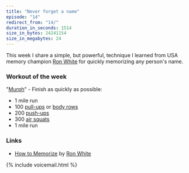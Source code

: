 ```yaml
---
title: "Never forget a name"
episode: "14"
redirect_from: "14/"
duration_in_seconds: 1514
size_in_bytes: 24241154
size_in_megabytes: 24
---
```


This week I share a simple, but powerful, technique I learned from USA memory champion [Ron White](http://ronwhitetraining.com/) for quickly memorizing any person's name.

### Workout of the week

"[Murph](http://www.crossfit.com/mt-archive2/000881.html)" - Finish as quickly as possible:

- 1 mile run
- 100 [pull-ups](https://www.youtube.com/watch?v=ifOBltCCRZw) or [body rows](https://www.youtube.com/watch?v=rdDdeizAxY0)
- 200 [push-ups](https://www.youtube.com/watch?v=M1IfJmVjKW0)
- 300 [air squats](https://www.youtube.com/watch?v=a_fb6Kz7FQg)
- 1 mile run

### Links

- [How to Memorize](https://www.youtube.com/watch?v=m2GI0huaV5s) by [Ron White](http://ronwhitetraining.com/)

{% include voicemail.html %}

